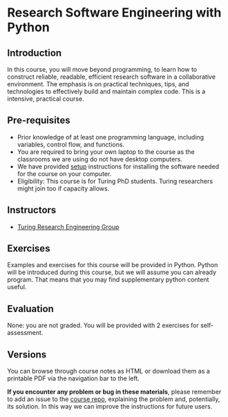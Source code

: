 # Research Software Engineering with Python

## Introduction

In this course, you will move beyond programming, to learn how to construct reliable, readable, efficient research software in a collaborative environment. The emphasis is on practical techniques, tips, and technologies to effectively build and maintain complex code. This is a intensive, practical course.

## Pre-requisites

* Prior knowledge of at least one programming language, including variables, control flow, and functions.
* You are required to bring your own laptop to the course as the classrooms we are using do not have desktop computers.
* We have provided [setup](session99/index.md) instructions for installing the software needed for the course on your computer.
* Eligibility: This course is for Turing PhD students. Turing researchers might join too if capacity allows.

## Instructors

* [Turing Research Engineering Group](https://www.turing.ac.uk/research/research-engineering)

## Exercises

Examples and exercises for this course will be provided in Python. Python will be introduced during this course, but we will assume you can already program. That means that you may find supplementary python content useful.

## Evaluation

None: you are not graded. You will be provided with 2 exercises for self-assessment.

## Versions

You can browse through course notes as HTML or download them as a printable PDF via the navigation bar to the left.

**If you encounter any problem or bug in these materials**, please remember to add an issue to the [course repo](https://github.com/alan-turing-institute/rsd-engineeringcourse), explaining the problem and, potentially, its solution. In this way we can improve the instructions for future users.
